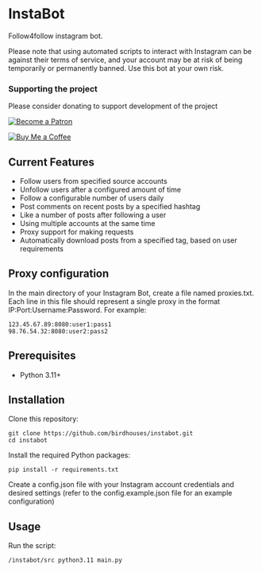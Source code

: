 # InstaBot
Follow4follow instagram bot.

Please note that using automated scripts to interact with Instagram can be against their terms of service, and your account may be at risk of being temporarily or permanently banned. Use this bot at your own risk.

### Supporting the project
Please consider donating to support development of the project 

[![Become a Patron](https://c5.patreon.com/external/logo/become_a_patron_button.png)](https://www.patreon.com/birdhouses) <br>

[![Buy Me a Coffee](https://img.shields.io/badge/Buy%20Me%20a-Coffee-orange)](https://www.buymeacoffee.com/birdhouses) <br>


## Current Features
- Follow users from specified source accounts
- Unfollow users after a configured amount of time
- Follow a configurable number of users daily
- Post comments on recent posts by a specified hashtag
- Like a number of posts after following a user
- Using multiple accounts at the same time
- Proxy support for making requests
- Automatically download posts from a specified tag, based on user requirements

## Proxy configuration
In the main directory of your Instagram Bot, create a file named proxies.txt. Each line in this file should represent a single proxy in the format IP:Port:Username:Password. For example:

    123.45.67.89:8080:user1:pass1
    98.76.54.32:8080:user2:pass2


## Prerequisites

- Python 3.11+

## Installation

Clone this repository:

    git clone https://github.com/birdhouses/instabot.git
    cd instabot

Install the required Python packages:

    pip install -r requirements.txt

Create a config.json file with your Instagram account credentials and desired settings (refer to the config.example.json file for an example configuration)


## Usage

Run the script:

    /instabot/src python3.11 main.py

